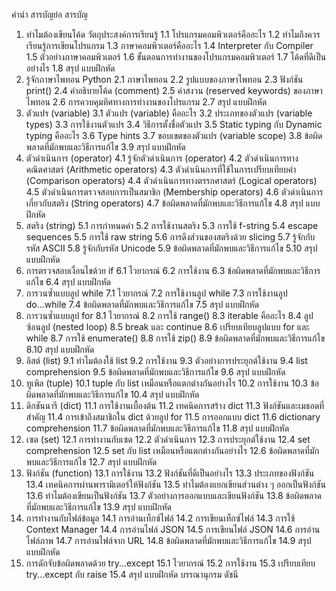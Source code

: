 คำนำ
สารบัญย่อ
สารบัญ
1. ทำไมต้องเขียนโค้ด
วัตถุประสงค์การเรียนรู้
1.1	โปรแกรมคอมพิวเตอร์คืออะไร
1.2	ทำไมถึงควรเรียนรู้การเขียนโปรแกรม
1.3	ภาษาคอมพิวเตอร์คืออะไร
1.4	Interpreter กับ Compiler
1.5	ตัวอย่างภาษาคอมพิวเตอร์
1.6	ขั้นตอนการทำงานของโปรแกรมคอมพิวเตอร์
1.7	โค้ดที่ดีเป็นอย่างไร
1.8	สรุป
แบบฝึกหัด
2. รู้จักภาษาไพทอน Python
2.1	ภาษาไพทอน
2.2	รูปแบบของภาษาไพทอน
2.3	ฟังก์ชัน print()
2.4	คำอธิบายโค้ด (comment)
2.5	คำสงวน (reserved keywords) ของภาษาไพทอน
2.6	การควบคุมทิศทางการทำงานของโปรแกรม
2.7	สรุป
แบบฝึกหัด
3. ตัวแปร (variable)
3.1	ตัวแปร (variable) คืออะไร
3.2	ประเภทของตัวแปร (variable types)
3.3	การใช้งานตัวแปร
3.4	วิธีการตั้งชื่อตัวแปร
3.5	Static typing กับ Dynamic typing คืออะไร
3.6	Type hints
3.7	ขอบเขตของตัวแปร (variable scope)
3.8	ข้อผิดพลาดที่มักพบและวิธีการแก้ไข
3.9	สรุป
แบบฝึกหัด
4. ตัวดำเนินการ (operator)
4.1	รู้จักตัวดำเนินการ (operator)
4.2	ตัวดำเนินการทางคณิตศาสตร์ (Arithmetic operators)
4.3	ตัวดำเนินการที่ใช้ในการเปรียบเทียบค่า (Comparison operators)
4.4	ตัวดำเนินการทางตรรกศาสตร์ (Logical operators)
4.5	ตัวดำเนินการตรวจสอบการเป็นสมาชิก (Membership operators)
4.6	ตัวดำเนินการเกี่ยวกับสตริง (String operators)
4.7	ข้อผิดพลาดที่มักพบและวิธีการแก้ไข
4.8	สรุป
แบบฝึกหัด
5. สตริง (string)
5.1	การกำหนดค่า
5.2	การใช้งานสตริง
5.3	การใช้ f-string
5.4	escape sequences
5.5	การใช้ raw string
5.6	การดึงส่วนของสตริงด้วย slicing
5.7	รู้จักกับรหัส ASCII
5.8	รู้จักกับรหัส Unicode
5.9	ข้อผิดพลาดที่มักพบและวิธีการแก้ไข
5.10	สรุป
แบบฝึกหัด
6. การตรวจสอบเงื่อนไขด้วย if
6.1	ไวยากรณ์
6.2	การใช้งาน
6.3	ข้อผิดพลาดที่มักพบและวิธีการแก้ไข
6.4	สรุป
แบบฝึกหัด
7. การวนซ้ำแบบลูป while
7.1	ไวยากรณ์
7.2	การใช้งานลูป while
7.3	การใช้งานลูป do...while
7.4	ข้อผิดพลาดที่มักพบและวิธีการแก้ไข
7.5	สรุป
แบบฝึกหัด
8. การวนซ้ำแบบลูป for
8.1	ไวยากรณ์
8.2	การใช้ range()
8.3	iterable คืออะไร
8.4	ลูปซ้อนลูป (nested loop)
8.5	break และ continue
8.6	เปรียบเทียบลูปแบบ for และ while
8.7	การใช้ enumerate()
8.8	การใช้ zip()
8.9	ข้อผิดพลาดที่มักพบและวิธีการแก้ไข
8.10	สรุป
แบบฝึกหัด
9. ลิสต์ (list)
9.1	ทำไมต้องใช้ list
9.2	การใช้งาน
9.3	ตัวอย่างการประยุกต์ใช้งาน
9.4	list comprehension
9.5	ข้อผิดพลาดที่มักพบและวิธีการแก้ไข
9.6	สรุป
แบบฝึกหัด
10. ทูเพิล (tuple)
10.1	tuple กับ list เหมือนหรือแตกต่างกันอย่างไร
10.2	การใช้งาน
10.3	ข้อผิดพลาดที่มักพบและวิธีการแก้ไข
10.4	สรุป
แบบฝึกหัด
11. ดิกชันนารี (dict)
11.1	การใช้งานเบื้องต้น
11.2	เทคนิคการสร้าง dict
11.3	ฟังก์ชันและเมธอดที่สำคัญ
11.4	การเข้าถึงสมาชิกใน dict ด้วยลูป for
11.5	การออกแบบ dict
11.6	dictionary comprehension
11.7	ข้อผิดพลาดที่มักพบและวิธีการแก้ไข
11.8	สรุป
แบบฝึกหัด
12. เซต (set)
12.1	การทำงานกับเซต
12.2	ตัวดำเนินการ
12.3	การประยุกต์ใช้งาน
12.4	set comprehension
12.5	set กับ list เหมือนหรือแตกต่างกันอย่างไร
12.6	ข้อผิดพลาดที่มักพบและวิธีการแก้ไข
12.7	สรุป
แบบฝึกหัด
13. ฟังก์ชัน (function)
13.1	การใช้งาน
13.2	ฟังก์ชันที่ดีเป็นอย่างไร
13.3	ประเภทของฟังก์ชัน
13.4	เทคนิคการผ่านพารามิเตอร์ให้ฟังก์ชัน
13.5	ทำไมต้องแยกเขียนส่วนต่าง ๆ ออกเป็นฟังก์ชัน
13.6	ทำไมต้องเขียนเป็นฟังก์ชัน
13.7	ตัวอย่างการออกแบบและเขียนฟังก์ชัน
13.8	ข้อผิดพลาดที่มักพบและวิธีการแก้ไข
13.9	สรุป
แบบฝึกหัด
14. การทำงานกับไฟล์ข้อมูล
14.1	การอ่านเท็กซ์ไฟล์
14.2	การเขียนเท็กซ์ไฟล์
14.3	การใช้ Context Manager
14.4	การอ่านไฟล์ JSON
14.5	การเขียนไฟล์ JSON
14.6	การอ่านไฟล์ภาพ
14.7	การอ่านไฟล์จาก URL
14.8	ข้อผิดพลาดที่มักพบและวิธีการแก้ไข
14.9	สรุป
แบบฝึกหัด
15. การดักจับข้อผิดพลาดด้วย try...except
15.1	ไวยากรณ์
15.2	การใช้งาน
15.3	เปรียบเทียบ try...except กับ raise
15.4	สรุป
แบบฝึกหัด
บรรณานุกรม
ดัชนี
